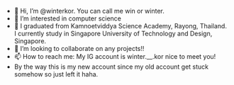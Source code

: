 - 👋 Hi, I’m @winterkor. You can call me win or winter.
- 👀 I’m interested in computer science
- 🌱 I graduated from Kamnoetviddya Science Academy, Rayong, Thailand. I currently study in Singapore University of Technology and Design, Singapore.
- 💞️ I’m looking to collaborate on any projects!!
- 📫 How to reach me: My IG account is winter.__.kor nice to meet you!
- By the way this is my new account since my old account get stuck somehow so just left it haha.

<!---
winterkor/winterkor is a ✨ special ✨ repository because its `README.md` (this file) appears on your GitHub profile.
You can click the Preview link to take a look at your changes.
--->
